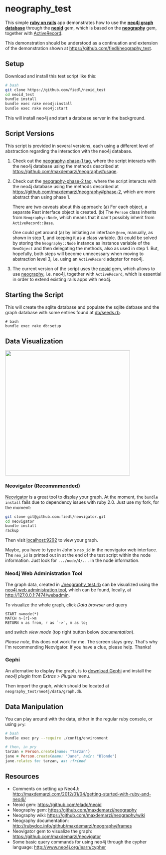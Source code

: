 # neography_test

This simple **[ruby on rails](http://rubyonrails.org/)** app demonstrates how to use the **[neo4j graph database](http://www.neo4j.org/)** through the **[neoid](https://github.com/elado/neoid)** gem, which is based on the **[neography](https://github.com/maxdemarzi/neography)** gem, together with [ActiveRecord](http://guides.rubyonrails.org/active_record_querying.html).

This demonstration should be understood as a continuation and extension of the demonstration shown at https://github.com/fiedl/neography_test.

## Setup

Download and install this test script like this:

```bash
# bash
git clone https://github.com/fiedl/neoid_test
cd neoid_test
bundle install
bundle exec rake neo4j:install
bundle exec rake neo4j:start
```

This will install neo4j and start a database server in the background.

## Script Versions

This script is provided in several versions, each using a different level of abstraction regarding the interaction with the neo4j database. 

1.  Check out the [neography-phase-1 tag](https://github.com/fiedl/neography_test/tree/neography-phase-1), where the script interacts with the neo4j database using the methods described at https://github.com/maxdemarzi/neography#usage.

2.  Check out the [neography-phase-2 tag](https://github.com/fiedl/neography_test/tree/neography-phase-1), where the script interacts with the neo4j database using the methods described at https://github.com/maxdemarzi/neography#phase-2, which are more abstract than using phase 1.

    There are two caveats about this approach: (a) For each object, a separate Rest interface object is created. (b) The `Person` class inherits from `Neography::Node`, which means that it can't possibly inherit from `ActiveRecord::Base`.

    One could get around (a) by initiating an interface `@neo`, manually, as shown in step 1, and keeping it as a class variable. (b) could be solved by storing the `Neography::Node` instance as instance variable of the `NeoObject` and then delegating the methods, also as used in step 1. But, hopefully, both steps will become unnecessary when moving to abstraction level 3, i.e. using an `ActiveRecord` adapter for neo4j.

3.  The current version of the script uses the [neoid](https://github.com/elado/neoid) gem, which allows to use [neography](https://github.com/maxdemarzi/neography), i.e. neo4j, together with `ActiveRecord`, which is essential in order to extend existing rails apps with neo4j. 


## Starting the Script

This will create the sqlite database and populate the sqlite datbase and the graph database with some entries found at [db/seeds.rb](./db/seeds.rb).

```
# bash
bundle exec rake db:setup
```

## Data Visualization

<img src="https://raw.github.com/fiedl/neography_test/master/screenshots/neovigator_screenshot.png" height="400" />

### Neovigator (Recommmended)

[Neovigator](https://github.com/fiedl/neovigator) is a great tool to display your graph. At the moment, the `bundle install` fails due to dependency issues with ruby 2.0. Just use my fork, for the moment:

```bash
git clone git@github.com:fiedl/neovigator.git
cd neovigator
bundle install
rackup
```

Then visit [localhost:9292](http://localhost:9292) to view your graph.

Maybe, you have to type in John's `neo_id` in the neovigator web interface. The `neo_id` is printed out in at the end of the test script within the node information. Just look for `.../node/4/...` in the node information.

### Neo4j Web Administration Tool

The graph data, created in [./neography_test.rb](neography_test.rb) can be visualized using the [neo4j web administration tool](http://127.0.0.1:7474/webadmin), which can be found, locally, at http://127.0.0.1:7474/webadmin.

To visualize the whole graph, click *Data browser* and query
```cypher
START n=node(*)    
MATCH n-[r]->m 
RETURN n as from, r as `->`, m as to;
```
and switch *view mode* (top right button below *documentation*).

*Please note*, this does not work for me. The screen stays grey. That's why I'm recommending Neovigator. If you have a clue, please help. Thanks!

### Gephi

An alternative to display the graph, is to [download Gephi](http://gephi.org/users/download/) and install the *neo4j plugin* from *Extras > Plugins* menu.

Then *import* the graph, which should be located at `neography_test/neo4j/data/graph.db`.


## Data Manipulation

You can play around with the data, either in the regular ruby console, or using `pry`:

```bash
# bash
bundle exec pry --require ./config/environment
```

```ruby
# then, in pry
tarzan = Person.create(name: "Tarzan")
jane = Person.create(name: "Jane", hair: "Blonde")
jane.relates to: tarzan, as: :friend
```


## Resources
* Comments on setting up Neo4J: http://maxdemarzi.com/2012/01/04/getting-started-with-ruby-and-neo4j/
* Neoid gem: https://github.com/elado/neoid
* Neography gem: https://github.com/maxdemarzi/neography
* Neography wiki: https://github.com/maxdemarzi/neography/wiki
* Neography documentation: http://rubydoc.info/github/maxdemarzi/neography/frames
* Neovigator gem to visualize the graph: https://github.com/maxdemarzi/neovigator
* Some basic query commands for using neo4j through the cypher language: http://www.neo4j.org/learn/cypher
